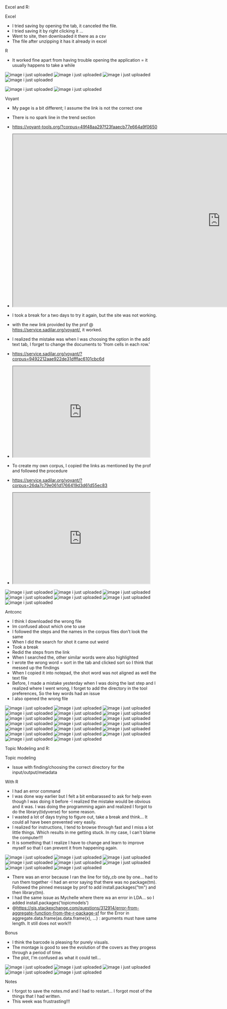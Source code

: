 Excel and R:

Excel 
-	I tried saving by opening the tab, it canceled the file.
-	I tried saving it by right clicking it …
-	Went to site, then downloaded it there as a csv
-	The file after unzipping it has it already in excel 

R
-	It worked fine apart from having trouble opening the application = it usually happens to take a while 

![image i just uploaded](excel1.JPG)
![image i just uploaded](excel2.JPG)
![image i just uploaded](excel3.JPG)
![image i just uploaded](excel4.JPG)

![image i just uploaded](R1.JPG)
![image i just uploaded](R2.JPG)

Voyant 

-	My page is a bit different; I assume the link is not the correct one
-	There is no spark line in the trend section 
-	https://voyant-tools.org/?corpus=49f48aa297f23faaecb77e664a9f0650
-	<iframe style='width: 1366px; height: 569px;' src='https://voyant-tools.org/tool/Cirrus/?view=Cirrus&corpus=49f48aa297f23faaecb77e664a9f0650'></iframe>
- I took a break for a two days to try it again, but the site was not working. 
- with the new link provided by the prof @ https://service.sadilar.org/voyant/, it worked. 
- I realized the mistake was when I was choosing the option in the add text tab, I forget to change the documents to 'from cells in each row.' 
- https://service.sadilar.org/voyant/?corpus=9492212aae922de31dfffac6101cbc6d
- <iframe style='width: 452px; height: 300px;' src='https://service.sadilar.org/voyant/tool/Cirrus/?corpus=9492212aae922de31dfffac6101cbc6d'></iframe>

- To create my own corpus, I copied the links as mentioned by the prof and followed the procedure 
- https://service.sadilar.org/voyant/?corpus=26da7c79e061d1766419d3d61d55ec83
- <iframe style='width: 452px; height: 300px;' src='https://service.sadilar.org/voyant/tool/Trends/?query=honolulu&corpus=26da7c79e061d1766419d3d61d55ec83'></iframe>

![image i just uploaded](voyant1.JPG)
![image i just uploaded](voyant2.JPG)
![image i just uploaded](voyant3.JPG)
![image i just uploaded](voyant4.JPG)
![image i just uploaded](voyant5.JPG)
![image i just uploaded](voyant6.JPG)
![image i just uploaded](voyant7.JPG)

Antconc

-	I think I downloaded the wrong file
-	Im confused about which one to use
-	I followed the steps and the names in the corpus files don’t look the same
-	When I did the search for shot it came out weird 
-	Took a break 
-	Redid the steps from the link 
-	When I searched the, other similar words were also highlighted 
-	I wrote the wrong word = sort in the tab and clicked sort so I think that messed up the findings
-	When I copied it into notepad, the shot word was not aligned as well the text file
-	Before, I made a mistake yesterday when I was doing the last step and I realized where I went wrong, I forget to add the directory in the tool preferences, So the key words had an issue
-	I also opened the wrong file 

![image i just uploaded](antconc1.JPG)
![image i just uploaded](antconc2.JPG)
![image i just uploaded](antconc3.JPG)
![image i just uploaded](antconc4.JPG)
![image i just uploaded](antconc5.JPG)
![image i just uploaded](antconc6.JPG)
![image i just uploaded](antconc7.JPG)
![image i just uploaded](antconc8.JPG)
![image i just uploaded](antconc9.JPG)
![image i just uploaded](antconc10.JPG)
![image i just uploaded](antconc11.JPG)
![image i just uploaded](antconc12.JPG)
![image i just uploaded](antconc13.JPG)
![image i just uploaded](antconc14.JPG)
![image i just uploaded](antconc15.JPG)
![image i just uploaded](antconc16.JPG)
![image i just uploaded](antconc17.JPG)
![image i just uploaded](antconc18.JPG)
![image i just uploaded](antconc19.JPG)
![image i just uploaded](antconc20.JPG)

Topic Modeling and R:

Topic modeling 
-	Issue with finding/choosing the correct directory for the input/output/metadata

With R
-	I had an error command
- I was done way earlier but I felt a bit embarassed to ask for help even though I was doing it before
-I realized the mistake would be obvious and it was. I was doing the programming again and realized I forgot to do the library(tidyverse) for some reason. 
- I wasted a lot of days trying to figure out, take a break and think... It could all have been prevented very easily.
- I realized for instructions, I tend to browse through fast and I miss a lot little things. Which results in me getting stuck. In my case, I can't blame the computer!!!
- It is something that I realize I have to change and learn to improve myself so that I can prevent it from happening again. 

![image i just uploaded](topicmo1.JPG)
![image i just uploaded](topicmo2.JPG)
![image i just uploaded](topicmo3.JPG)
![image i just uploaded](topicmo4.JPG)
![image i just uploaded](topicmo5.JPG)
![image i just uploaded](topicmor1.JPG)
![image i just uploaded](topicmor2.JPG)
![image i just uploaded](topicmor3.JPG)

- There was an error because I ran the line for tidy_cb one by one... had to run them together
-I had an error saying that there was no package(tm). Followed the pinned message by prof to add install.packages("tm") and then library(tm).
- I had the same issue as Mychelle where there wa an error in LDA... so I added install.packages('topicmodels')
- @https://gis.stackexchange.com/questions/312914/error-from-aggregate-function-from-the-r-package-sf for the Error in aggregate.data.frame(as.data.frame(x), ...) : arguments must have same length. It still does not work!!!


Bonus 

- I think the barcode is pleasing for purely visuals.
- The montage is good to see the evolution of the covers as they progess through a period of time.
- The plot, I'm confused as what it could tell...

![image i just uploaded](bonus1.JPG)
![image i just uploaded](bonus2.JPG)
![image i just uploaded](barcode.png)
![image i just uploaded](plot.png)
![image i just uploaded](montage.png)

Notes
- I forgot to save the notes.md and I had to restart... I forgot most of the things that I had written. 
- This week was frustrasting!!!
